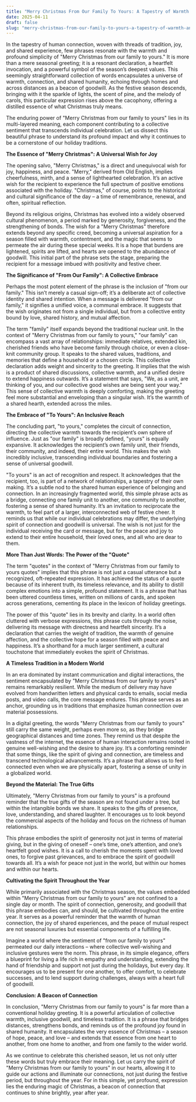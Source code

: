 ```yaml
---
title: "Merry Christmas From Our Family To Yours: A Tapestry of Warmth and Connection"
date: 2025-04-11
draft: false
slug: "merry-christmas-from-our-family-to-yours-a-tapestry-of-warmth-and-connection" 
---
```


In the tapestry of human connection, woven with threads of tradition, joy, and shared experience, few phrases resonate with the warmth and profound simplicity of "Merry Christmas from our family to yours." It is more than a mere seasonal greeting; it is a resonant declaration, a heartfelt invocation, and a powerful symbol of the season’s deepest values. This seemingly straightforward collection of words encapsulates a universe of warmth, connection, and shared humanity, echoing through homes and across distances as a beacon of goodwill. As the festive season descends, bringing with it the sparkle of lights, the scent of pine, and the melody of carols, this particular expression rises above the cacophony, offering a distilled essence of what Christmas truly means.

The enduring power of "Merry Christmas from our family to yours" lies in its multi-layered meaning, each component contributing to a collective sentiment that transcends individual celebration. Let us dissect this beautiful phrase to understand its profound impact and why it continues to be a cornerstone of our holiday traditions.

**The Essence of "Merry Christmas": A Universal Wish for Joy**

The opening salvo, "Merry Christmas," is a direct and unequivocal wish for joy, happiness, and peace. "Merry," derived from Old English, implies cheerfulness, mirth, and a sense of lighthearted celebration. It’s an active wish for the recipient to experience the full spectrum of positive emotions associated with the holiday. "Christmas," of course, points to the historical and cultural significance of the day – a time of remembrance, renewal, and often, spiritual reflection.

Beyond its religious origins, Christmas has evolved into a widely observed cultural phenomenon, a period marked by generosity, forgiveness, and the strengthening of bonds. The wish for a "Merry Christmas" therefore extends beyond any specific creed, becoming a universal aspiration for a season filled with warmth, contentment, and the magic that seems to permeate the air during these special weeks. It is a hope that burdens are lightened, spirits are lifted, and hearts are opened to the abundance of goodwill. This initial part of the phrase sets the stage, preparing the recipient for a message imbued with positivity and festive cheer.

**The Significance of "From Our Family": A Collective Embrace**

Perhaps the most potent element of the phrase is the inclusion of "from our family." This isn’t merely a casual sign-off; it’s a deliberate act of collective identity and shared intention. When a message is delivered "from our family," it signifies a unified voice, a communal embrace. It suggests that the wish originates not from a single individual, but from a collective entity bound by love, shared history, and mutual affection.

The term "family" itself expands beyond the traditional nuclear unit. In the context of "Merry Christmas from our family to yours," "our family" can encompass a vast array of relationships: immediate relatives, extended kin, cherished friends who have become family through choice, or even a close-knit community group. It speaks to the shared values, traditions, and memories that define a household or a chosen circle. This collective declaration adds weight and sincerity to the greeting. It implies that the wish is a product of shared discussions, collective warmth, and a unified desire to extend happiness outwards. It’s a statement that says, "We, as a unit, are thinking of you, and our collective good wishes are being sent your way." This sense of collective warmth is deeply comforting, making the greeting feel more substantial and enveloping than a singular wish. It’s the warmth of a shared hearth, extended across the miles.

**The Embrace of "To Yours": An Inclusive Reach**

The concluding part, "to yours," completes the circuit of connection, directing the collective warmth towards the recipient’s own sphere of influence. Just as "our family" is broadly defined, "yours" is equally expansive. It acknowledges the recipient’s own family unit, their friends, their community, and indeed, their entire world. This makes the wish incredibly inclusive, transcending individual boundaries and fostering a sense of universal goodwill.

"To yours" is an act of recognition and respect. It acknowledges that the recipient, too, is part of a network of relationships, a tapestry of their own making. It’s a subtle nod to the shared human experience of belonging and connection. In an increasingly fragmented world, this simple phrase acts as a bridge, connecting one family unit to another, one community to another, fostering a sense of shared humanity. It’s an invitation to reciprocate the warmth, to feel part of a larger, interconnected web of festive cheer. It reminds us that while our individual celebrations may differ, the underlying spirit of connection and goodwill is universal. The wish is not just for the individual receiving the card or message, but for the peace and joy to extend to their entire household, their loved ones, and all who are dear to them.

**More Than Just Words: The Power of the "Quote"**

The term "quotes" in the context of "Merry Christmas from our family to yours quotes" implies that this phrase is not just a casual utterance but a recognized, oft-repeated expression. It has achieved the status of a quote because of its inherent truth, its timeless relevance, and its ability to distill complex emotions into a simple, profound statement. It is a phrase that has been uttered countless times, written on millions of cards, and spoken across generations, cementing its place in the lexicon of holiday greetings.

The power of this "quote" lies in its brevity and clarity. In a world often cluttered with verbose expressions, this phrase cuts through the noise, delivering its message with directness and heartfelt sincerity. It’s a declaration that carries the weight of tradition, the warmth of genuine affection, and the collective hope for a season filled with peace and happiness. It’s a shorthand for a much larger sentiment, a cultural touchstone that immediately evokes the spirit of Christmas.

**A Timeless Tradition in a Modern World**

In an era dominated by instant communication and digital interactions, the sentiment encapsulated by "Merry Christmas from our family to yours" remains remarkably resilient. While the medium of delivery may have evolved from handwritten letters and physical cards to emails, social media posts, and video calls, the core message endures. This phrase serves as an anchor, grounding us in traditions that emphasize human connection over material possessions.

In a digital greeting, the words "Merry Christmas from our family to yours" still carry the same weight, perhaps even more so, as they bridge geographical distances and time zones. They remind us that despite the vastness of the internet, the essence of human interaction remains rooted in genuine well-wishing and the desire to share joy. It’s a comforting reminder that some things, like the spirit of giving and connection, are timeless and transcend technological advancements. It’s a phrase that allows us to feel connected even when we are physically apart, fostering a sense of unity in a globalized world.

**Beyond the Material: The True Gifts**

Ultimately, "Merry Christmas from our family to yours" is a profound reminder that the true gifts of the season are not found under a tree, but within the intangible bonds we share. It speaks to the gifts of presence, love, understanding, and shared laughter. It encourages us to look beyond the commercial aspects of the holiday and focus on the richness of human relationships.

This phrase embodies the spirit of generosity not just in terms of material giving, but in the giving of oneself – one’s time, one’s attention, and one’s heartfelt good wishes. It is a call to cherish the moments spent with loved ones, to forgive past grievances, and to embrace the spirit of goodwill towards all. It’s a wish for peace not just in the world, but within our homes and within our hearts.

**Cultivating the Spirit Throughout the Year**

While primarily associated with the Christmas season, the values embedded within "Merry Christmas from our family to yours" are not confined to a single day or month. The spirit of connection, generosity, and goodwill that this phrase embodies can, and should, be cultivated throughout the entire year. It serves as a powerful reminder that the warmth of human connection, the joy of shared experiences, and the peace of mutual respect are not seasonal luxuries but essential components of a fulfilling life.

Imagine a world where the sentiment of "from our family to yours" permeated our daily interactions – where collective well-wishing and inclusive gestures were the norm. This phrase, in its simple elegance, offers a blueprint for living a life rich in empathy and understanding, extending the hand of friendship and support not just during the holidays, but every day. It encourages us to be present for one another, to offer comfort, to celebrate successes, and to lend support during challenges, always with a heart full of goodwill.

**Conclusion: A Beacon of Connection**

In conclusion, "Merry Christmas from our family to yours" is far more than a conventional holiday greeting. It is a powerful articulation of collective warmth, inclusive goodwill, and timeless tradition. It is a phrase that bridges distances, strengthens bonds, and reminds us of the profound joy found in shared humanity. It encapsulates the very essence of Christmas – a season of hope, peace, and love – and extends that essence from one heart to another, from one home to another, and from one family to the wider world.

As we continue to celebrate this cherished season, let us not only utter these words but truly embrace their meaning. Let us carry the spirit of "Merry Christmas from our family to yours" in our hearts, allowing it to guide our actions and illuminate our connections, not just during the festive period, but throughout the year. For in this simple, yet profound, expression lies the enduring magic of Christmas, a beacon of connection that continues to shine brightly, year after year.